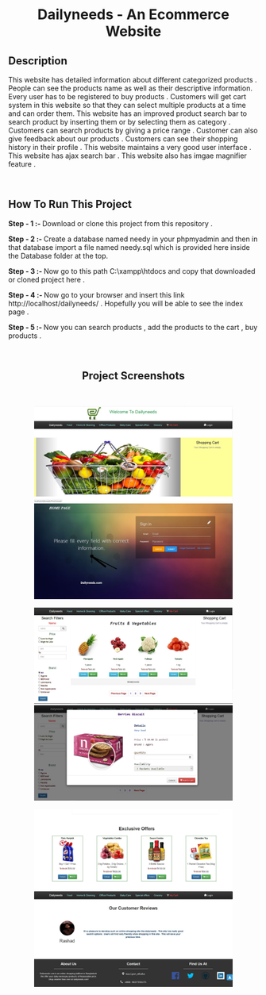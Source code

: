 <h1 align="center">Dailyneeds - An Ecommerce Website</h1>

## Description 


<p>This website has detailed information about different categorized products . People can see the products name as well as their descriptive information. Every user has to be registered to buy products . Customers will get cart system in this website so that they can select multiple products at a time and can order them. This website has an improved product search bar to search product by inserting them or by selecting them as category . Customers can search products by giving a price range . Customer can also give feedback about our products . Customers can see their shopping history in their profile . This website maintains a very good user interface . This website has ajax search bar . This website also has imgae magnifier feature . </p>
<br>

## How To Run This Project

<p><b> Step - 1 :- </b> Download or clone this project from this repository . </p>

<p><b> Step - 2 :- </b> Create a database named needy in your phpmyadmin and then in that database import a file named needy.sql which is provided here inside the Database folder at the top. </p>

<p><b> Step - 3 :- </b> Now go to this path C:\xampp\htdocs and copy that downloaded or cloned project here .  </p>

<p><b> Step - 4 :- </b> Now go to your browser and insert this link http://localhost/dailyneeds/ . Hopefully you will be able to see the index page . </p>

<p><b> Step - 5 :- </b> Now you can search products , add the products to the cart , buy products . </p>
<br>


<h2 align="center">Project Screenshots</h2>
<br>

<p align="center">
  <img src="screenshots/dal1.JPG" width="400">
  <img src="screenshots/dal6.JPG" width="400">
</p>

<p align="center">
  <img src="screenshots/dal4.JPG" width="400">
  <img src="screenshots/dal5.JPG" width="400">
</p>

<p align="center">
  <img src="screenshots/dal3.JPG" width="400">
  <img src="screenshots/dal2.JPG" width="400">
</p>  
